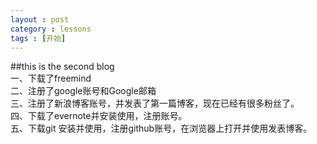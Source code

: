 ```yaml
---
layout : post
category : lessons
tags : [开始]
---
```


##this is the second blog   
 一、下载了freemind   
 二、注册了google账号和Google邮箱   
 三、注册了新浪博客账号，并发表了第一篇博客，现在已经有很多粉丝了。   
 四、下载了evernote并安装使用，注册账号。    
 五、下载git 安装并使用，注册github账号，在浏览器上打开并使用发表博客。   



